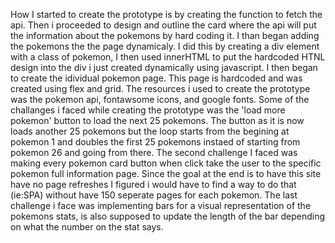 How I started to create the prototype is by creating the function to fetch the api. Then i proceeded to design and outline the card where the api will put the information about the pokemons by hard coding it. I than began adding the pokemons the the page dynamicaly. I did this by creating a div element with a class of pokemon, I then used innerHTML to put the hardcoded HTNL design into the div i just created dynamically using javascript. I then began to create the idividual pokemon page. This page is hardcoded and was created using flex and grid. The resources i used to create the prototype was the pokemon api, fontawsome icons, and google fonts. Some of the challanges i faced while creating the prototype was the 'load more pokemon' button to load the next 25 pokemons. The button as it is now loads another 25 pokemons but the loop starts from the begining at pokemon 1 and doubles the first 25 pokemons instaed of starting from pokemon 26 and going from there. The second challenge I faced was making every pokemon card button when click take the user to the specific pokemon full information page. Since the goal at the end is to have this site have no page refreshes I figured i would have to find a way to do that (ie:SPA) without have 150 seperate pages for each pokemon. The last challenge i face was implementing bars for a visual representation of the pokemons stats,  is also supposed to update the length of the bar depending on what the number on the stat says. 